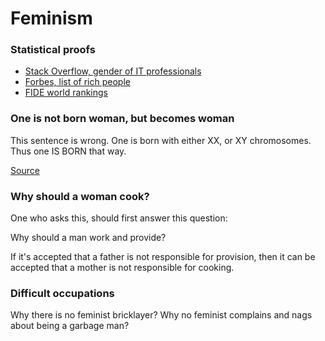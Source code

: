 # Feminism

### Statistical proofs

- [Stack Overflow, gender of IT professionals](https://insights.stackoverflow.com/survey/2021#section-demographics-gender)
- [Forbes, list of rich people](https://www.forbes.com/real-time-billionaires/)
- [FIDE world rankings](https://en.wikipedia.org/wiki/FIDE_world_rankings)

### One is not born woman, but becomes woman

This sentence is wrong. One is born with either XX, or XY chromosomes. Thus one IS BORN that way.


[Source](https://en.wikipedia.org/wiki/The_Second_Sex)

### Why should a woman cook?

One who asks this, should first answer this question:   

Why should a man work and provide?

If it's accepted that a father is not responsible for provision, then it can be accepted that a mother is not responsible for cooking.

### Difficult occupations

Why there is no feminist bricklayer?
Why no feminist complains and nags about being a garbage man?
